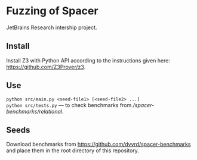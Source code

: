 # Fuzzing of Spacer
JetBrains Research intership project.

## Install
Install Z3 with Python API according to the instructions given here: https://github.com/Z3Prover/z3.  

## Use
`python src/main.py <seed-file1> [<seed-file2> ...]`  
`python src/tests.py` — to check benchmarks from _/spacer-benchmarks/relational_.  

## Seeds
Download benchmarks from https://github.com/dvvrd/spacer-benchmarks and place them in the root directory of this repository.  

